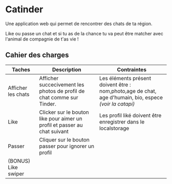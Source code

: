 # Catinder

Une application web qui permet de rencontrer des chats de ta région.

Like ou passe un chat et si tu as de la chance tu va peut être matcher avec l'animal de compagnie de t'as vie !

## Cahier des charges

|Taches|Description|Contraintes|
|-|-|-|
| Afficher les chats | Afficher succecivement les photos de profil de chat comme sur Tinder. | Les éléments présent doivent être : nom,photo,age de chat, age d'humain, bio, espece *(voir la catapi)* |
| Like | Clicker sur le bouton like pour aimer un profil et passer au chat suivant | Les profil liké doivent être enregistrer dans le localstorage|
| Passer |  Cliquer sur le bouton passer pour ignorer un profil | |
| (BONUS) Like swiper |